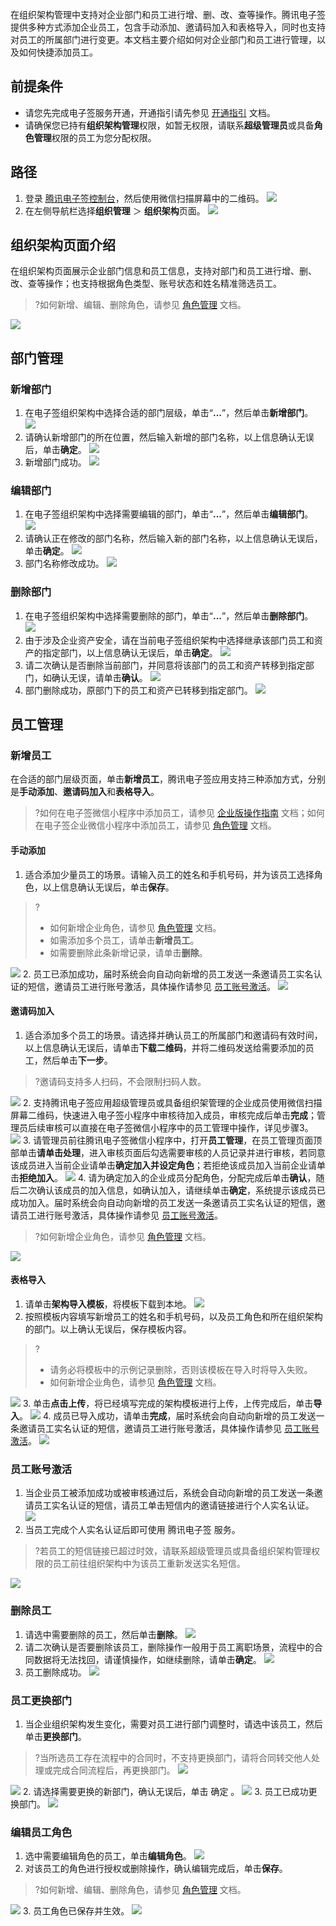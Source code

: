 在组织架构管理中支持对企业部门和员工进行增、删、改、查等操作。腾讯电子签提供多种方式添加企业员工，包含手动添加、邀请码加入和表格导入，同时也支持对员工的所属部门进行变更。本文档主要介绍如何对企业部门和员工进行管理，以及如何快捷添加员工。

## 前提条件
- 请您先完成电子签服务开通，开通指引请先参见 [开通指引](https://cloud.tencent.com/document/product/1323/58758) 文档。
- 请确保您已持有**组织架构管理**权限，如暂无权限，请联系**超级管理员**或具备**角色管理**权限的员工为您分配权限。

## 路径
1. 登录 [腾讯电子签控制台](https://ess.tencent.cn/)，然后使用微信扫描屏幕中的二维码。
![](https://qcloudimg.tencent-cloud.cn/raw/ab1c40c586085e4c8043b56aba8dacea.png)
2. 在左侧导航栏选择**组织管理** ＞ **组织架构**页面。
![](https://qcloudimg.tencent-cloud.cn/raw/ef18502d63959ee29828f2c97c44cea8.png)

## 组织架构页面介绍
在组织架构页面展示企业部门信息和员工信息，支持对部门和员工进行增、删、改、查等操作；也支持根据角色类型、账号状态和姓名精准筛选员工。
>?如何新增、编辑、删除角色，请参见 [角色管理](https://cloud.tencent.com/document/product/1323/61355) 文档。

![](https://qcloudimg.tencent-cloud.cn/raw/bf53beec74057ef18baad1510fa4b35e.png)

## 部门管理
### 新增部门
1. 在电子签组织架构中选择合适的部门层级，单击“**...**”，然后单击**新增部门**。
![](https://qcloudimg.tencent-cloud.cn/raw/60cace9f121a496bee68dac0e6eeb45b.png)
2. 请确认新增部门的所在位置，然后输入新增的部门名称，以上信息确认无误后，单击**确定**。
![](https://qcloudimg.tencent-cloud.cn/raw/2f9e634f85a84fcfdcf08060699230cf.png)
3. 新增部门成功。
![](https://qcloudimg.tencent-cloud.cn/raw/b9b9fd2d05929f64c86557ae549fbd80.png)

### 编辑部门
1. 在电子签组织架构中选择需要编辑的部门，单击“**...**”，然后单击**编辑部门**。
![](https://qcloudimg.tencent-cloud.cn/raw/b16fd50102ffc616a834e98f57d07dfe.png)
2. 请确认正在修改的部门名称，然后输入新的部门名称，以上信息确认无误后，单击**确定**。
![](https://qcloudimg.tencent-cloud.cn/raw/4eeabf53659082bdf6a5e4241ffc0a3d.png)
3. 部门名称修改成功。
![](https://qcloudimg.tencent-cloud.cn/raw/7aedfaeb41deb4eddeafe310052f27d9.png)

### 删除部门
1. 在电子签组织架构中选择需要删除的部门，单击“**...**”，然后单击**删除部门**。
![](https://qcloudimg.tencent-cloud.cn/raw/9de20d76fd7e9f7cb28e06432374cd48.png)
2. 由于涉及企业资产安全，请在当前电子签组织架构中选择继承该部门员工和资产的指定部门，以上信息确认无误后，单击**确定**。
![](https://qcloudimg.tencent-cloud.cn/raw/d4025788007b3da907600d7a38e0bc01.png)
3. 请二次确认是否删除当前部门，并同意将该部门的员工和资产转移到指定部门，如确认无误，请单击**确认**。
![](https://qcloudimg.tencent-cloud.cn/raw/10be2952b46cf91566f45b6827de5ed4.png)
4. 部门删除成功，原部门下的员工和资产已转移到指定部门。
![](https://qcloudimg.tencent-cloud.cn/raw/63862ad75458b94fe6307c1b8136ebcc.png)

## 员工管理
### 新增员工
在合适的部门层级页面，单击**新增员工**，腾讯电子签应用支持三种添加方式，分别是**手动添加**、**邀请码加入**和**表格导入**。
>?如何在电子签微信小程序中添加员工，请参见 [企业版操作指南](https://cloud.tencent.com/document/product/1323/67434#.E4.BA.BA.E5.91.98.E7.AE.A1.E7.90.86) 文档；如何在电子签企业微信小程序中添加员工，请参见 [角色管理](https://cloud.tencent.com/document/product/1323/77534) 文档。

#### 手动添加
1. 适合添加少量员工的场景。请输入员工的姓名和手机号码，并为该员工选择角色，以上信息确认无误后，单击**保存**。
>?
>- 如何新增企业角色，请参见 [角色管理](https://cloud.tencent.com/document/product/1323/61355) 文档。
>- 如需添加多个员工，请单击**新增员工**。
>- 如需要删除此条新增记录，请单击**删除**。

 ![](https://qcloudimg.tencent-cloud.cn/raw/0f597a2557aa6292608f57e778227472.png)
2. 员工已添加成功，届时系统会向自动向新增的员工发送一条邀请员工实名认证的短信，邀请员工进行账号激活，具体操作请参见 [员工账号激活](#Employee-account-activation)。
![](https://qcloudimg.tencent-cloud.cn/raw/8d1ac78f70ca10da9b511a76819d1b32.png)

#### 邀请码加入
1. 适合添加多个员工的场景。请选择并确认员工的所属部门和邀请码有效时间，以上信息确认无误后，请单击**下载二维码**，并将二维码发送给需要添加的员工，然后单击**下一步**。
>?邀请码支持多人扫码，不会限制扫码人数。

 ![](https://qcloudimg.tencent-cloud.cn/raw/44c73f691a4c111f1e272cff2ad1c325.png)
2. 支持腾讯电子签应用超级管理员或具备组织架管理的企业成员使用微信扫描屏幕二维码，快速进入电子签小程序中审核待加入成员，审核完成后单击**完成**；管理员后续审核可以直接在电子签微信小程序中的员工管理中操作，详见步骤3。
![](https://qcloudimg.tencent-cloud.cn/raw/9f9e817bb3dbcfbd35d723e0f723c23b.png)
3. 请管理员前往腾讯电子签微信小程序中，打开**员工管理**，在员工管理页面顶部单击**请单击处理**，进入审核页面后勾选需要审核的人员记录并进行审核，若同意该成员进入当前企业请单击**确定加入并设定角色**；若拒绝该成员加入当前企业请单击**拒绝加入**。
![](https://qcloudimg.tencent-cloud.cn/raw/14c6f71eec27942a9a2ca4ca1018681b.png)
4. 请为确定加入的企业成员分配角色，分配完成后单击**确认**，随后二次确认该成员的加入信息，如确认加入，请继续单击**确定**，系统提示该成员已成功加入。届时系统会向自动向新增的员工发送一条邀请员工实名认证的短信，邀请员工进行账号激活，具体操作请参见 [员工账号激活](#Employee-account-activation)。
>?如何新增企业角色，请参见 [角色管理](https://cloud.tencent.com/document/product/1323/61355) 文档。
 
  ![](https://qcloudimg.tencent-cloud.cn/raw/d927f455146a1ccaadfc9be60a3112ff.png)

#### 表格导入
1. 请单击**架构导入模板**，将模板下载到本地。
![](https://qcloudimg.tencent-cloud.cn/raw/152515c8e321e12fc14c8a6b249d81dd.png)
2. 按照模板内容填写新增员工的姓名和手机号码，以及员工角色和所在组织架构的部门。以上确认无误后，保存模板内容。
>?
>- 请务必将模板中的示例记录删除，否则该模板在导入时将导入失败。
>- 如何新增企业角色，请参见 [角色管理](https://cloud.tencent.com/document/product/1323/61355) 文档。

 ![](https://qcloudimg.tencent-cloud.cn/raw/1a74024fff984632264590419e3b1916.png)
3. 单击**点击上传**，将已经填写完成的架构模板进行上传，上传完成后，单击**导入**。
![](https://qcloudimg.tencent-cloud.cn/raw/0f5ead6ffb67561325434190113d58bc.png)
4. 成员已导入成功，请单击**完成**，届时系统会向自动向新增的员工发送一条邀请员工实名认证的短信，邀请员工进行账号激活，具体操作请参见 [员工账号激活](#Employee-account-activation)。
![](https://qcloudimg.tencent-cloud.cn/raw/4d3d5464bafbe2a570128c11b0439aeb.png)

[](id:Employee-account-activation)
### 员工账号激活
1. 当企业员工被添加成功或被审核通过后，系统会自动向新增的员工发送一条邀请员工实名认证的短信，请员工单击短信内的邀请链接进行个人实名认证。
![](https://qcloudimg.tencent-cloud.cn/raw/f4f066098b1fbd9a72c0d314801859bd.png)
2. 当员工完成个人实名认证后即可使用 腾讯电子签 服务。
>?若员工的短信链接已超过时效，请联系超级管理员或具备组织架构管理权限的员工前往组织架构中为该员工重新发送实名短信。

 ![](https://qcloudimg.tencent-cloud.cn/raw/c16eef6d5e8411b96cca0a43a4990554.png)

### 删除员工
1. 请选中需要删除的员工，然后单击**删除**。
![](https://qcloudimg.tencent-cloud.cn/raw/bcb9b95b3c4c3f208eff83091c5f7339.png)
2. 请二次确认是否要删除该员工，删除操作一般用于员工离职场景，流程中的合同数据将无法找回，请谨慎操作，如继续删除，请单击**确定**。
![](https://qcloudimg.tencent-cloud.cn/raw/ea711a160180aa4b6da652eccfc5f8f8.png)
3. 员工删除成功。
![](https://qcloudimg.tencent-cloud.cn/raw/66b1d0ccaf128728046ff186fa437e31.png)

### 员工更换部门
1. 当企业组织架构发生变化，需要对员工进行部门调整时，请选中该员工，然后单击**更换部门**。
>?当所选员工存在流程中的合同时，不支持更换部门，请将合同转交他人处理或完成合同流程后，再更换部门。
>![](https://qcloudimg.tencent-cloud.cn/raw/55d6fea64d4412a84adce6769e8b96d6.png)

 ![](https://qcloudimg.tencent-cloud.cn/raw/78c50c3108ca3da8f7f9c514f09869ac.png)
2. 请选择需要更换的新部门，确认无误后，单击 确定 。
![](https://qcloudimg.tencent-cloud.cn/raw/5d139e8e8512a171ec4482cab2f04bbd.png)
3. 员工已成功更换部门。
![](https://qcloudimg.tencent-cloud.cn/raw/264da5d5b382ecf74bc795498ab87aaf.png)

### 编辑员工角色
1. 选中需要编辑角色的员工，单击**编辑角色**。
![](https://qcloudimg.tencent-cloud.cn/raw/bc0178e13f1146fc2d9540e3078ccabe.png)
2. 对该员工的角色进行授权或删除操作，确认编辑完成后，单击**保存**。
>?如何新增、编辑、删除角色，请参见 [角色管理](https://cloud.tencent.com/document/product/1323/61355) 文档。

 ![](https://qcloudimg.tencent-cloud.cn/raw/2221cdc45c6ebe8445a034cf377c968d.png)
3. 员工角色已保存并生效。
![](https://qcloudimg.tencent-cloud.cn/raw/a637dfaa413c2d3ad49364443b9e46db.png)

